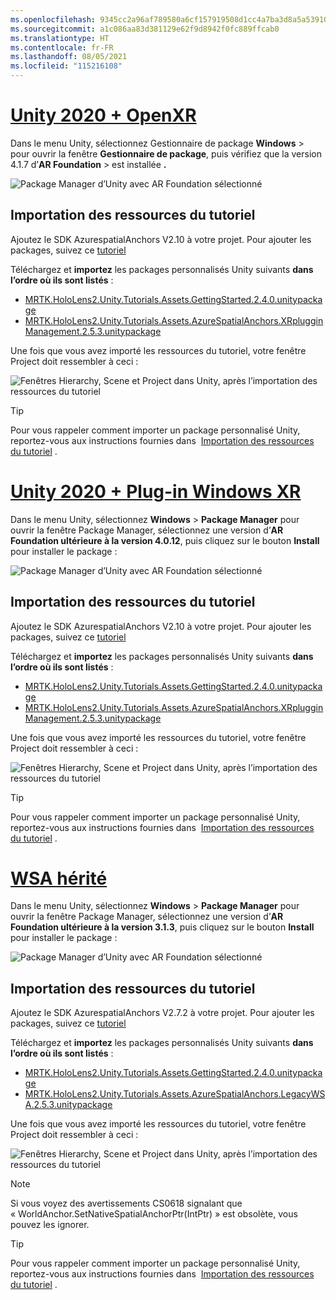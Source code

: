 ```yaml
---
ms.openlocfilehash: 9345cc2a96af789580a6cf157919508d1cc4a7ba3d8a5a53910d07eae367f3d6
ms.sourcegitcommit: a1c086aa83d381129e62f9d8942f0fc889ffcab0
ms.translationtype: HT
ms.contentlocale: fr-FR
ms.lasthandoff: 08/05/2021
ms.locfileid: "115216108"
---
```

# <a name="unity-2020--openxr"></a>[Unity 2020 + OpenXR](#tab/openxr)

Dans le menu Unity, sélectionnez Gestionnaire de package **Windows** >  pour ouvrir la fenêtre **Gestionnaire de package**, puis vérifiez que la version 4.1.7 d’**AR Foundation** >  est installée **.**

![Package Manager d’Unity avec AR Foundation sélectionné](../images/mr-learning-asa/asa-02-section3-step1-1-OpenXR.png)

## <a name="importing-the-tutorial-assets"></a>Importation des ressources du tutoriel

Ajoutez le SDK AzurespatialAnchors V2.10 à votre projet. Pour ajouter les packages, suivez ce [tutoriel](/azure/spatial-anchors/how-tos/setup-unity-project?tabs=UPMPackage)

Téléchargez et **importez** les packages personnalisés Unity suivants **dans l’ordre où ils sont listés** :

* [MRTK.HoloLens2.Unity.Tutorials.Assets.GettingStarted.2.4.0.unitypackage](https://github.com/microsoft/MixedRealityLearning/releases/download/getting-started-v2.4.0/MRTK.HoloLens2.Unity.Tutorials.Assets.GettingStarted.2.4.0.unitypackage)
* [MRTK.HoloLens2.Unity.Tutorials.Assets.AzureSpatialAnchors.XRplugginManagement.2.5.3.unitypackage](https://github.com/microsoft/MixedRealityLearning/releases/download/azure-spatial-anchors-v2.5.3.1/MRTK.HoloLens2.Unity.Tutorials.Assets.AzureSpatialAnchors.XRplugginManagement.2.5.3.unitypackage)

Une fois que vous avez importé les ressources du tutoriel, votre fenêtre Project doit ressembler à ceci :

![Fenêtres Hierarchy, Scene et Project dans Unity, après l’importation des ressources du tutoriel](../images/mr-learning-asa/asa-02-section3-step1-2-OpenXR.png)

> [!TIP]
> Pour vous rappeler comment importer un package personnalisé Unity, reportez-vous aux instructions fournies dans  [Importation des ressources du tutoriel](../mr-learning-base-04.md#importing-the-tutorial-assets) .

# <a name="unity-2020--windows-xr-plugin"></a>[Unity 2020 + Plug-in Windows XR](#tab/winxr)

Dans le menu Unity, sélectionnez **Windows** > **Package Manager** pour ouvrir la fenêtre Package Manager, sélectionnez une version d’**AR Foundation ultérieure à la version 4.0.12**, puis cliquez sur le bouton **Install** pour installer le package :

![Package Manager d’Unity avec AR Foundation sélectionné](../images/mr-learning-asa/asa-02-section3-step1-1-XRSDK.png)

## <a name="importing-the-tutorial-assets"></a>Importation des ressources du tutoriel

Ajoutez le SDK AzurespatialAnchors V2.10 à votre projet. Pour ajouter les packages, suivez ce [tutoriel](/azure/spatial-anchors/how-tos/setup-unity-project?tabs=UPMPackage)

Téléchargez et **importez** les packages personnalisés Unity suivants **dans l’ordre où ils sont listés** :

* [MRTK.HoloLens2.Unity.Tutorials.Assets.GettingStarted.2.4.0.unitypackage](https://github.com/microsoft/MixedRealityLearning/releases/download/getting-started-v2.4.0/MRTK.HoloLens2.Unity.Tutorials.Assets.GettingStarted.2.4.0.unitypackage)
* [MRTK.HoloLens2.Unity.Tutorials.Assets.AzureSpatialAnchors.XRplugginManagement.2.5.3.unitypackage](https://github.com/microsoft/MixedRealityLearning/releases/download/azure-spatial-anchors-v2.5.3.1/MRTK.HoloLens2.Unity.Tutorials.Assets.AzureSpatialAnchors.XRplugginManagement.2.5.3.unitypackage)

Une fois que vous avez importé les ressources du tutoriel, votre fenêtre Project doit ressembler à ceci :

![Fenêtres Hierarchy, Scene et Project dans Unity, après l’importation des ressources du tutoriel](../images/mr-learning-asa/asa-02-section3-step1-2-XRSDK.PNG)

> [!TIP]
> Pour vous rappeler comment importer un package personnalisé Unity, reportez-vous aux instructions fournies dans  [Importation des ressources du tutoriel](../mr-learning-base-04.md#importing-the-tutorial-assets) .

# <a name="legacy-wsa"></a>[WSA hérité](#tab/wsa)

Dans le menu Unity, sélectionnez **Windows** > **Package Manager** pour ouvrir la fenêtre Package Manager, sélectionnez une version d’**AR Foundation ultérieure à la version 3.1.3**, puis cliquez sur le bouton **Install** pour installer le package :

![Package Manager d’Unity avec AR Foundation sélectionné](../images/mr-learning-asa/asa-02-section3-step1-1-Legacy.png)

## <a name="importing-the-tutorial-assets"></a>Importation des ressources du tutoriel

Ajoutez le SDK AzurespatialAnchors V2.7.2 à votre projet. Pour ajouter les packages, suivez ce [tutoriel](/azure/spatial-anchors/how-tos/setup-unity-project?tabs=UPMPackage)

Téléchargez et **importez** les packages personnalisés Unity suivants **dans l’ordre où ils sont listés** :

* [MRTK.HoloLens2.Unity.Tutorials.Assets.GettingStarted.2.4.0.unitypackage](https://github.com/microsoft/MixedRealityLearning/releases/download/getting-started-v2.4.0/MRTK.HoloLens2.Unity.Tutorials.Assets.GettingStarted.2.4.0.unitypackage)
* [MRTK.HoloLens2.Unity.Tutorials.Assets.AzureSpatialAnchors.LegacyWSA.2.5.3.unitypackage](https://github.com/microsoft/MixedRealityLearning/releases/download/azure-spatial-anchors-v2.5.3.1/MRTK.HoloLens2.Unity.Tutorials.Assets.AzureSpatialAnchors.LegacyWSA.2.5.3.unitypackage)

Une fois que vous avez importé les ressources du tutoriel, votre fenêtre Project doit ressembler à ceci :

![Fenêtres Hierarchy, Scene et Project dans Unity, après l’importation des ressources du tutoriel](../images/mr-learning-asa/asa-02-section3-step1-2-Legacy.png)

> [!NOTE]
> Si vous voyez des avertissements CS0618 signalant que « WorldAnchor.SetNativeSpatialAnchorPtr(IntPtr) » est obsolète, vous pouvez les ignorer.

> [!TIP]
> Pour vous rappeler comment importer un package personnalisé Unity, reportez-vous aux instructions fournies dans  [Importation des ressources du tutoriel](../mr-learning-base-04.md#importing-the-tutorial-assets) .
